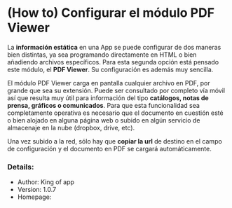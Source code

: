 # **(How to) Configurar el módulo PDF Viewer**

La **información estática** en una App se puede configurar de dos maneras bien distintas, ya sea programando directamente en HTML o bien añadiendo archivos específicos. Para esta segunda opción está pensado este módulo, el **PDF Viewer**. Su configuración es además muy sencilla.

El módulo PDF Viewer carga en pantalla cualquier archivo en PDF, por grande que sea su extensión. Puede ser consultado por completo vía móvil así que resulta muy útil para información del tipo **catálogos, notas de prensa, gráficos o comunicados**. Para que esta funcionalidad sea completamente operativa es necesario que el documento en cuestión esté o bien alojado en alguna página web o subido en algún servicio de almacenaje en la nube (dropbox, drive, etc).

Una vez subido a la red, sólo hay que **copiar la url** de destino en el campo de configuración y el documento en PDF se cargará automáticamente.

### Details:

- Author: King of app
- Version: 1.0.7
- Homepage:
